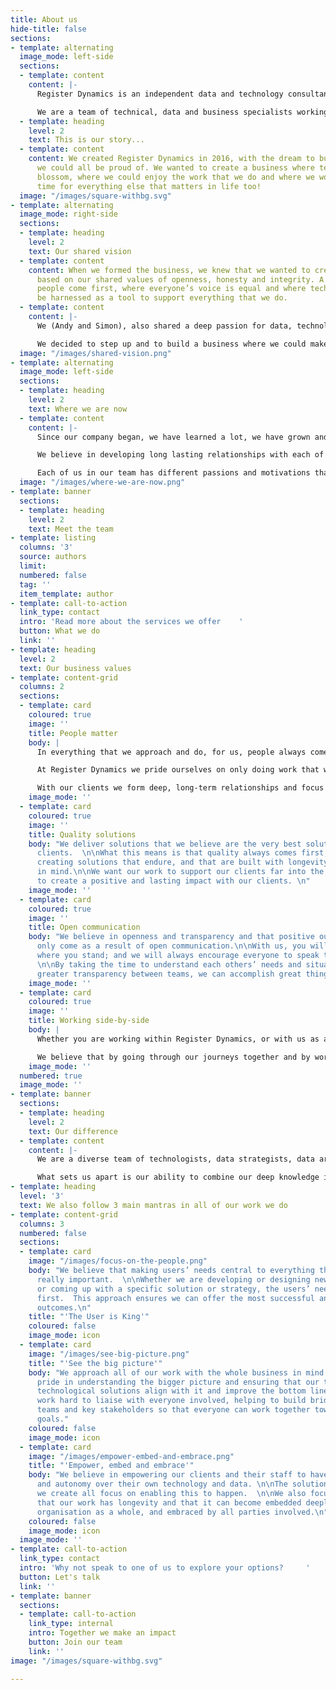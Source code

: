 ```yaml
---
title: About us
hide-title: false
sections:
- template: alternating
  image_mode: left-side
  sections:
  - template: content
    content: |-
      Register Dynamics is an independent data and technology consultancy based in the UK.

      We are a team of technical, data and business specialists working with public and private organisations to support them with their technical and data challenges.
  - template: heading
    level: 2
    text: This is our story...
  - template: content
    content: We created Register Dynamics in 2016, with the dream to build a business
      we could all be proud of. We wanted to create a business where technology could
      blossom, where we could enjoy the work that we do and where we would also have
      time for everything else that matters in life too!
  image: "/images/square-withbg.svg"
- template: alternating
  image_mode: right-side
  sections:
  - template: heading
    level: 2
    text: Our shared vision
  - template: content
    content: When we formed the business, we knew that we wanted to create a company
      based on our shared values of openness, honesty and integrity. A place where
      people come first, where everyone’s voice is equal and where technology can
      be harnessed as a tool to support everything that we do.
  - template: content
    content: |-
      We (Andy and Simon), also shared a deep passion for data, technology and making things better. We were both well established in our careers as technologists, data specialists and as business people but we both felt as though we had much more to give.

      We decided to step up and to build a business where we could make a more direct, positive impact in the market and to improve how people can use technology more efficiently and access their data more effectively.
  image: "/images/shared-vision.png"
- template: alternating
  image_mode: left-side
  sections:
  - template: heading
    level: 2
    text: Where we are now
  - template: content
    content: |-
      Since our company began, we have learned a lot, we have grown and we have had the honour of working with some amazing and diverse organisations (see our [Case Studies](https://www.register-dynamics.co.uk/case-studies/)).

      We believe in developing long lasting relationships with each of our clients and strive to be their trusted partners.

      Each of us in our team has different passions and motivations that drive us and that have brought us to where we are today. As a company we appreciate our similarities and celebrate our differences. Every day we continue to build this dream together.
  image: "/images/where-we-are-now.png"
- template: banner
  sections:
  - template: heading
    level: 2
    text: Meet the team
- template: listing
  columns: '3'
  source: authors
  limit: 
  numbered: false
  tag: ''
  item_template: author
- template: call-to-action
  link_type: contact
  intro: 'Read more about the services we offer    '
  button: What we do
  link: ''
- template: heading
  level: 2
  text: Our business values
- template: content-grid
  columns: 2
  sections:
  - template: card
    coloured: true
    image: ''
    title: People matter
    body: |
      In everything that we approach and do, for us, people always come first.

      At Register Dynamics we pride ourselves on only doing work that we love, and on making sure that everyone has the time and space to explore all of their interests - both inside and outside of work.

      With our clients we form deep, long-term relationships and focus on what matters most to them. We focus on the user needs and work hard to ensure that their voice is heard and taken seriously.
    image_mode: ''
  - template: card
    coloured: true
    image: ''
    title: Quality solutions
    body: "We deliver solutions that we believe are the very best solutions for our
      clients.  \n\nWhat this means is that quality always comes first, along with
      creating solutions that endure, and that are built with longevity and scalability
      in mind.\n\nWe want our work to support our clients far into the future and
      to create a positive and lasting impact with our clients. \n"
    image_mode: ''
  - template: card
    coloured: true
    image: ''
    title: Open communication
    body: "We believe in openness and transparency and that positive outcomes can
      only come as a result of open communication.\n\nWith us, you will always know
      where you stand; and we will always encourage everyone to speak their minds.
      \n\nBy taking the time to understand each others’ needs and situation, and encouraging
      greater transparency between teams, we can accomplish great things.\n"
    image_mode: ''
  - template: card
    coloured: true
    image: ''
    title: Working side-by-side
    body: |
      Whether you are working within Register Dynamics, or with us as a client, we will be working with you side-by-side.

      We believe that by going through our journeys together and by working collaboratively as partners (rather than working for you or you working for us), we will create a much stronger team and end result.
    image_mode: ''
  numbered: true
  image_mode: ''
- template: banner
  sections:
  - template: heading
    level: 2
    text: Our difference
  - template: content
    content: |-
      We are a diverse team of technologists, data strategists, data architects, executive leaders and business developers.

      What sets us apart is our ability to combine our deep knowledge in technology with our strong business acumen. This is made possible from our wealth of experience working at and with senior executives at the highest levels in a variety of organisations.
- template: heading
  level: '3'
  text: We also follow 3 main mantras in all of our work we do
- template: content-grid
  columns: 3
  numbered: false
  sections:
  - template: card
    image: "/images/focus-on-the-people.png"
    body: "We believe that making users’ needs central to everything that we do is
      really important.  \n\nWhether we are developing or designing new technology,
      or coming up with a specific solution or strategy, the users’ needs always come
      first.  This approach ensures we can offer the most successful and long lasting
      outcomes.\n"
    title: "'The User is King'"
    coloured: false
    image_mode: icon
  - template: card
    image: "/images/see-big-picture.png"
    title: "'See the big picture'"
    body: "We approach all of our work with the whole business in mind. \n\nWe take
      pride in understanding the bigger picture and ensuring that our technology and
      technological solutions align with it and improve the bottom line.\n\nWe also
      work hard to liaise with everyone involved, helping to build bridges between
      teams and key stakeholders so that everyone can work together towards the same
      goals."
    coloured: false
    image_mode: icon
  - template: card
    image: "/images/empower-embed-and-embrace.png"
    title: "'Empower, embed and embrace'"
    body: "We believe in empowering our clients and their staff to have full control
      and autonomy over their own technology and data. \n\nThe solutions and tools
      we create all focus on enabling this to happen.  \n\nWe also focus on ensuring
      that our work has longevity and that it can become embedded deeply into the
      organisation as a whole, and embraced by all parties involved.\n"
    coloured: false
    image_mode: icon
  image_mode: ''
- template: call-to-action
  link_type: contact
  intro: 'Why not speak to one of us to explore your options?     '
  button: Let's talk
  link: ''
- template: banner
  sections:
  - template: call-to-action
    link_type: internal
    intro: Together we make an impact
    button: Join our team
    link: ''
image: "/images/square-withbg.svg"

---
```

